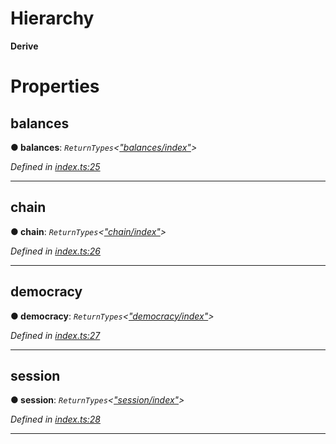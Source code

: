 

# Hierarchy

**Derive**

# Properties

<a id="balances"></a>

##  balances

**● balances**: *`ReturnTypes`<[&quot;balances/index&quot;](../modules/_balances_index_.md)>*

*Defined in [index.ts:25](https://github.com/polkadot-js/api/blob/f548dd4/packages/api-derive/src/index.ts#L25)*

___
<a id="chain"></a>

##  chain

**● chain**: *`ReturnTypes`<[&quot;chain/index&quot;](../modules/_chain_index_.md)>*

*Defined in [index.ts:26](https://github.com/polkadot-js/api/blob/f548dd4/packages/api-derive/src/index.ts#L26)*

___
<a id="democracy"></a>

##  democracy

**● democracy**: *`ReturnTypes`<[&quot;democracy/index&quot;](../modules/_democracy_index_.md)>*

*Defined in [index.ts:27](https://github.com/polkadot-js/api/blob/f548dd4/packages/api-derive/src/index.ts#L27)*

___
<a id="session"></a>

##  session

**● session**: *`ReturnTypes`<[&quot;session/index&quot;](../modules/_session_index_.md)>*

*Defined in [index.ts:28](https://github.com/polkadot-js/api/blob/f548dd4/packages/api-derive/src/index.ts#L28)*

___

